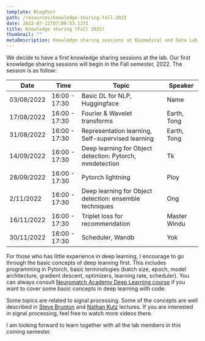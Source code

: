 ```yaml
---
template: BlogPost
path: /resources/knowledge-sharing-fall-2022
date: 2022-07-12T07:08:53.137Z
title: Knowledge sharing (Fall 2022)
thumbnail: ""
metaDescription: Knowledge sharing sessions at Biomedical and Data Lab, Fall 2022.
---
```


We decide to have a first knowledge sharing sessions at the lab.
Our first knowledge sharing sessions will begin in the Fall semester, 2022.
The session is as follow:

| Date       | Time          | Topic                                                    | Speaker      |
| ---------- | ------------- | -------------------------------------------------------- | ------------ |
| 03/08/2022 | 16:00 - 17:30 | Basic DL for NLP, Huggingface                            | Name         |
| 17/08/2022 | 16:00 - 17:30 | Fourier & Wavelet transforms                             | Earth, Tong  |
| 31/08/2022 | 16:00 - 17:30 | Representation learning, Self-supervised learning        | Earth, Tong  |
| 14/09/2022 | 16:00 - 17:30 | Deep learning for Object detection: Pytorch, mmdetection | Tk           |
| 28/09/2022 | 16:00 - 17:30 | Pytorch lightning                                        | Ploy         |
| 2/11/2022  | 16:00 - 17:30 | Deep learning for Object detection: ensemble techniques  | Ong          |
| 16/11/2022 | 16:00 - 17:30 | Triplet loss for recommendation                          | Master Windu |
| 30/11/2022 | 16:00 - 17:30 | Scheduler, Wandb                                         | Yok          |

For those who has little experience in deep learning, I encourage to go through the basic concepts of deep learning
first. This includes programming in Pytorch, basic terminologies (batch size, epoch, model architecture,
gradient descent, optimizers, learning rate, scheduler). You can always consult
[Neuromatch Academy Deep Learning course](https://deeplearning.neuromatch.io/tutorials/intro.html) if you want
to cover some basic concepts in deep learning with code.

Some topics are related to signal processing.
Some of the concepts are well described in [Steve Brunton](https://www.youtube.com/watch?v=y7KLbd7n75g)
and [Nathan Kutz](https://www.youtube.com/watch?v=ViZYXxuxUKA) lectures. If you are interested in signal processing,
feel free to watch more videos there.

I am looking forward to learn together with all the lab members in this coming semester.
